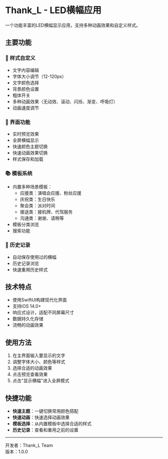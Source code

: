 # Thank_L - LED横幅应用

一个功能丰富的LED横幅显示应用，支持多种动画效果和自定义样式。

## 主要功能

### 🎨 样式自定义
- 文字内容编辑
- 字体大小调节（12-120px）
- 文字颜色选择
- 背景颜色设置
- 粗体开关
- 多种动画效果（无动效、滚动、闪烁、渐变、呼吸灯）
- 动画速度调节

### 📱 界面功能
- 实时预览效果
- 全屏横幅显示
- 快速颜色主题切换
- 快速动画效果切换
- 样式保存和加载

### 📚 模板系统
- 内置多种场景模板：
  - 应援类：演唱会应援、粉丝应援
  - 庆祝类：生日快乐
  - 聚会类：派对时间
  - 接送类：接机牌、代驾服务
  - 沟通类：谢谢、请稍等
- 模板分类浏览
- 搜索功能

### 📝 历史记录
- 自动保存使用过的横幅
- 历史记录浏览
- 快速重用历史样式

## 技术特点

- 使用SwiftUI构建现代化界面
- 支持iOS 14.0+
- 响应式设计，适配不同屏幕尺寸
- 数据持久化存储
- 流畅的动画效果

## 使用方法

1. 在主界面输入要显示的文字
2. 调整字体大小、颜色等样式
3. 选择合适的动画效果
4. 点击预览查看效果
5. 点击"显示横幅"进入全屏模式

## 快捷功能

- **快速主题**：一键切换常用颜色搭配
- **快速动画**：快速选择动画效果
- **模板选择**：从内置模板中选择合适的样式
- **历史记录**：查看和重用之前的设置

---

开发者：Thank_L Team  
版本：1.0.0
